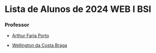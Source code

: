 
# Lista de Alunos de 2024 WEB I BSI

### Professor

- [Arthur Faria Porto](https://github.com/arthurfporto)

 - [Wellington da Costa Braga](https://github.com/Wellington-h07)

[comment]: <> (INSTRUÇÕES >>> Coloque abaixo o seu nome completo e o link para o seu github, com base no exemplo do que fiz no nome do professor)
